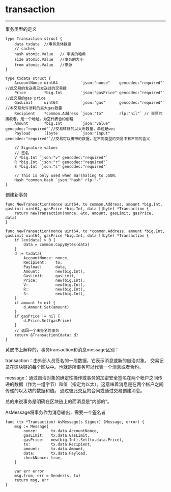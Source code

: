 # transaction #

----------

事务类型的定义


	type Transaction struct {
		data txdata  //事务具体数据
		// caches
		hash atomic.Value  	// 事务的哈希
		size atomic.Value	//事务的大小
		from atomic.Value	//来源
	}
	
	type txdata struct {
		AccountNonce uint64          `json:"nonce"    gencodec:"required"` //此交易的发送者已发送过的交易数
		Price        *big.Int        `json:"gasPrice" gencodec:"required"` //此交易的gas price
		GasLimit     uint64          `json:"gas"      gencodec:"required"`	//本交易允许消耗的最大gas数量
		Recipient    *common.Address `json:"to"       rlp:"nil"` // 交易的接收者，是一个地址，为空代表合约创建
		Amount       *big.Int        `json:"value"    gencodec:"required"`//交易转移的以太币数量，单位是wei
		Payload      []byte          `json:"input"    gencodec:"required"`//交易可以携带的数据，在不同类型的交易中有不同的含义
	
		// Signature values
		// 签名
		V *big.Int `json:"v" gencodec:"required"`
		R *big.Int `json:"r" gencodec:"required"`
		S *big.Int `json:"s" gencodec:"required"`
	
		// This is only used when marshaling to JSON.
		Hash *common.Hash `json:"hash" rlp:"-"`
	}


创建新事务

	func NewTransaction(nonce uint64, to common.Address, amount *big.Int, gasLimit uint64, gasPrice *big.Int, data []byte) *Transaction {
		return newTransaction(nonce, &to, amount, gasLimit, gasPrice, data)
	}

	func newTransaction(nonce uint64, to *common.Address, amount *big.Int, gasLimit uint64, gasPrice *big.Int, data []byte) *Transaction {
		if len(data) > 0 {
			data = common.CopyBytes(data)
		}
		d := txdata{
			AccountNonce: nonce,
			Recipient:    to,
			Payload:      data,
			Amount:       new(big.Int),
			GasLimit:     gasLimit,
			Price:        new(big.Int),
			V:            new(big.Int),
			R:            new(big.Int),
			S:            new(big.Int),
		}
		if amount != nil {
			d.Amount.Set(amount)
		}
		if gasPrice != nil {
			d.Price.Set(gasPrice)
		}
		// 返回一个未签名的事务
		return &Transaction{data: d}
	}

黄皮书上解释的，事务transaction和消息message区别：

transaction：由外部人员签名的一段数据，它表示消息或新的自治对象。 交易记录在区块链的每个区块中。也就是所事务可以代表一个消息或者合约。

message：通过自治对象的确定性操作或事务的加密安全签名在两个帐户之间传递的数据（作为一组字节）和值（指定为以太）。这意味着消息是在两个帐户之间传递的以太坊的数据和值。 通过彼此交互的合同或通过交易创建消息。 

总的来说事务是明确在区块链上的而消息是“内部的”。


AsMessage将事务作为消息输出，需要一个签名者


	func (tx *Transaction) AsMessage(s Signer) (Message, error) {
		msg := Message{
			nonce:      tx.data.AccountNonce,
			gasLimit:   tx.data.GasLimit,
			gasPrice:   new(big.Int).Set(tx.data.Price),
			to:         tx.data.Recipient,
			amount:     tx.data.Amount,
			data:       tx.data.Payload,
			checkNonce: true,
		}
	
		var err error
		msg.from, err = Sender(s, tx)
		return msg, err
	}
